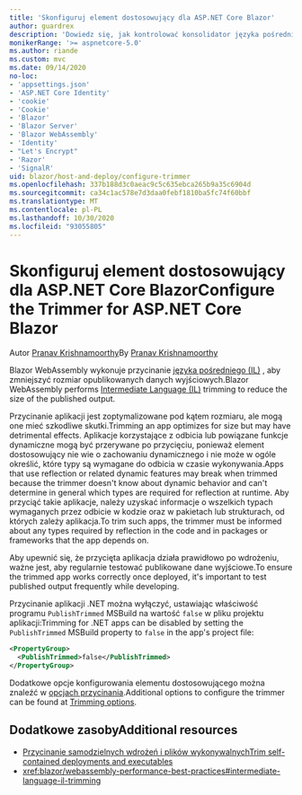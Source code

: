 ```yaml
---
title: 'Skonfiguruj element dostosowujący dla ASP.NET Core Blazor'
author: guardrex
description: 'Dowiedz się, jak kontrolować konsolidator języka pośredniego (IL) podczas kompilowania Blazor aplikacji.'
monikerRange: '>= aspnetcore-5.0'
ms.author: riande
ms.custom: mvc
ms.date: 09/14/2020
no-loc:
- 'appsettings.json'
- 'ASP.NET Core Identity'
- 'cookie'
- 'Cookie'
- 'Blazor'
- 'Blazor Server'
- 'Blazor WebAssembly'
- 'Identity'
- "Let's Encrypt"
- 'Razor'
- 'SignalR'
uid: blazor/host-and-deploy/configure-trimmer
ms.openlocfilehash: 337b188d3c0aeac9c5c635ebca265b9a35c6904d
ms.sourcegitcommit: ca34c1ac578e7d3daa0febf1810ba5fc74f60bbf
ms.translationtype: MT
ms.contentlocale: pl-PL
ms.lasthandoff: 10/30/2020
ms.locfileid: "93055805"
---
```

# <a name="configure-the-trimmer-for-aspnet-core-no-locblazor"></a><span data-ttu-id="1874e-103">Skonfiguruj element dostosowujący dla ASP.NET Core Blazor</span><span class="sxs-lookup"><span data-stu-id="1874e-103">Configure the Trimmer for ASP.NET Core Blazor</span></span>

<span data-ttu-id="1874e-104">Autor [Pranav Krishnamoorthy](https://github.com/pranavkm)</span><span class="sxs-lookup"><span data-stu-id="1874e-104">By [Pranav Krishnamoorthy](https://github.com/pranavkm)</span></span>

<span data-ttu-id="1874e-105">Blazor WebAssembly wykonuje przycinanie [języka pośredniego (IL)](/dotnet/standard/managed-code#intermediate-language--execution) , aby zmniejszyć rozmiar opublikowanych danych wyjściowych.</span><span class="sxs-lookup"><span data-stu-id="1874e-105">Blazor WebAssembly performs [Intermediate Language (IL)](/dotnet/standard/managed-code#intermediate-language--execution) trimming to reduce the size of the published output.</span></span>

<span data-ttu-id="1874e-106">Przycinanie aplikacji jest zoptymalizowane pod kątem rozmiaru, ale mogą one mieć szkodliwe skutki.</span><span class="sxs-lookup"><span data-stu-id="1874e-106">Trimming an app optimizes for size but may have detrimental effects.</span></span> <span data-ttu-id="1874e-107">Aplikacje korzystające z odbicia lub powiązane funkcje dynamiczne mogą być przerywane po przycięciu, ponieważ element dostosowujący nie wie o zachowaniu dynamicznego i nie może w ogóle określić, które typy są wymagane do odbicia w czasie wykonywania.</span><span class="sxs-lookup"><span data-stu-id="1874e-107">Apps that use reflection or related dynamic features may break when trimmed because the trimmer doesn't know about dynamic behavior and can't determine in general which types are required for reflection at runtime.</span></span> <span data-ttu-id="1874e-108">Aby przyciąć takie aplikacje, należy uzyskać informacje o wszelkich typach wymaganych przez odbicie w kodzie oraz w pakietach lub strukturach, od których zależy aplikacja.</span><span class="sxs-lookup"><span data-stu-id="1874e-108">To trim such apps, the trimmer must be informed about any types required by reflection in the code and in packages or frameworks that the app depends on.</span></span>

<span data-ttu-id="1874e-109">Aby upewnić się, że przycięta aplikacja działa prawidłowo po wdrożeniu, ważne jest, aby regularnie testować publikowane dane wyjściowe.</span><span class="sxs-lookup"><span data-stu-id="1874e-109">To ensure the trimmed app works correctly once deployed, it's important to test published output frequently while developing.</span></span>

<span data-ttu-id="1874e-110">Przycinanie aplikacji .NET można wyłączyć, ustawiając właściwość programu `PublishTrimmed` MSBuild na wartość `false` w pliku projektu aplikacji:</span><span class="sxs-lookup"><span data-stu-id="1874e-110">Trimming for .NET apps can be disabled by setting the `PublishTrimmed` MSBuild property to `false` in the app's project file:</span></span>

```xml
<PropertyGroup>
  <PublishTrimmed>false</PublishTrimmed>
</PropertyGroup>
```
<span data-ttu-id="1874e-111">Dodatkowe opcje konfigurowania elementu dostosowującego można znaleźć w [opcjach przycinania](/dotnet/core/deploying/trimming-options).</span><span class="sxs-lookup"><span data-stu-id="1874e-111">Additional options to configure the trimmer can be found at [Trimming options](/dotnet/core/deploying/trimming-options).</span></span>

## <a name="additional-resources"></a><span data-ttu-id="1874e-112">Dodatkowe zasoby</span><span class="sxs-lookup"><span data-stu-id="1874e-112">Additional resources</span></span>

* [<span data-ttu-id="1874e-113">Przycinanie samodzielnych wdrożeń i plików wykonywalnych</span><span class="sxs-lookup"><span data-stu-id="1874e-113">Trim self-contained deployments and executables</span></span>](/dotnet/core/deploying/trim-self-contained)
* <xref:blazor/webassembly-performance-best-practices#intermediate-language-il-trimming>
